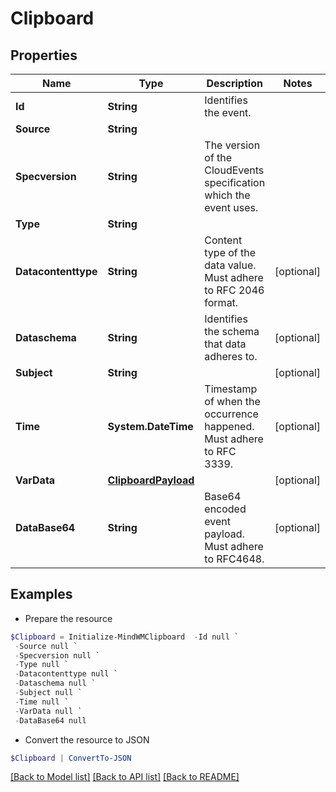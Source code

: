 # Clipboard
## Properties

Name | Type | Description | Notes
------------ | ------------- | ------------- | -------------
**Id** | **String** | Identifies the event. | 
**Source** | **String** |  | 
**Specversion** | **String** | The version of the CloudEvents specification which the event uses. | 
**Type** | **String** |  | 
**Datacontenttype** | **String** | Content type of the data value. Must adhere to RFC 2046 format. | [optional] 
**Dataschema** | **String** | Identifies the schema that data adheres to. | [optional] 
**Subject** | **String** |  | [optional] 
**Time** | **System.DateTime** | Timestamp of when the occurrence happened. Must adhere to RFC 3339. | [optional] 
**VarData** | [**ClipboardPayload**](ClipboardPayload.md) |  | [optional] 
**DataBase64** | **String** | Base64 encoded event payload. Must adhere to RFC4648. | [optional] 

## Examples

- Prepare the resource
```powershell
$Clipboard = Initialize-MindWMClipboard  -Id null `
 -Source null `
 -Specversion null `
 -Type null `
 -Datacontenttype null `
 -Dataschema null `
 -Subject null `
 -Time null `
 -VarData null `
 -DataBase64 null
```

- Convert the resource to JSON
```powershell
$Clipboard | ConvertTo-JSON
```

[[Back to Model list]](../README.md#documentation-for-models) [[Back to API list]](../README.md#documentation-for-api-endpoints) [[Back to README]](../README.md)

